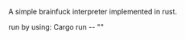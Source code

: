 A simple brainfuck interpreter implemented in rust.

run by using:
Cargo run -- "<Brainfuck string>"
